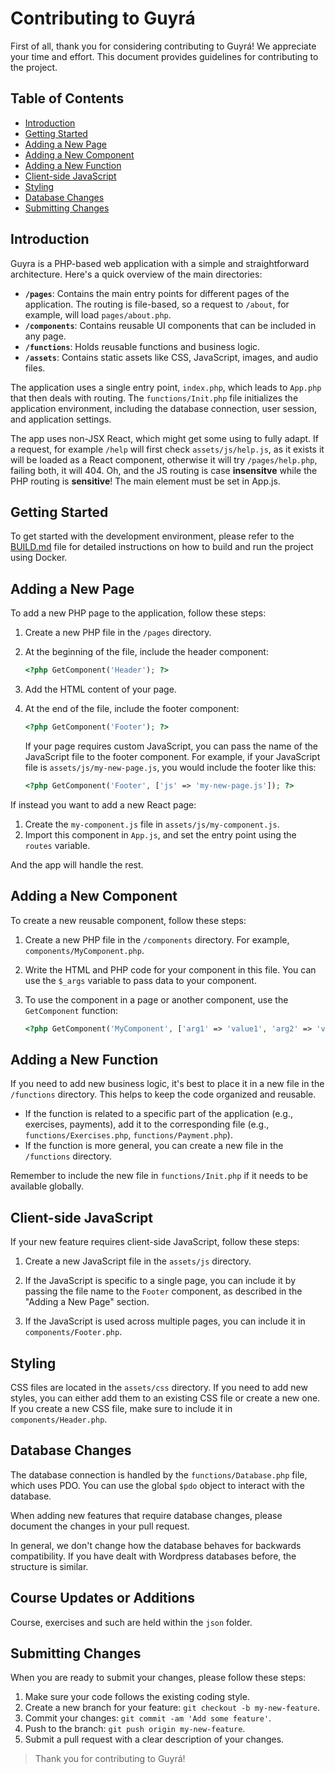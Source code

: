 # Contributing to Guyrá

First of all, thank you for considering contributing to Guyrá! We appreciate your time and effort. This document provides guidelines for contributing to the project.

## Table of Contents

- [Introduction](#introduction)
- [Getting Started](#getting-started)
- [Adding a New Page](#adding-a-new-page)
- [Adding a New Component](#adding-a-new-component)
- [Adding a New Function](#adding-a-new-function)
- [Client-side JavaScript](#client-side-javascript)
- [Styling](#styling)
- [Database Changes](#database-changes)
- [Submitting Changes](#submitting-changes)

## Introduction

Guyra is a PHP-based web application with a simple and straightforward architecture. Here's a quick overview of the main directories:

- **`/pages`**: Contains the main entry points for different pages of the application. The routing is file-based, so a request to `/about`, for example, will load `pages/about.php`.
- **`/components`**: Contains reusable UI components that can be included in any page.
- **`/functions`**: Holds reusable functions and business logic.
- **`/assets`**: Contains static assets like CSS, JavaScript, images, and audio files.

The application uses a single entry point, `index.php`, which leads to `App.php` that then deals with routing. The `functions/Init.php` file initializes the application environment, including the database connection, user session, and application settings.

The app uses non-JSX React, which might get some using to fully adapt. If a request, for example `/help` will first check `assets/js/help.js`, as it exists it will be loaded as a React component, otherwise it will try `/pages/help.php`, failing both, it will 404. Oh, and the JS routing is case **insensitve** while the PHP routing is **sensitive**! The main element must be set in App.js.

## Getting Started

To get started with the development environment, please refer to the [BUILD.md](BUILD.md) file for detailed instructions on how to build and run the project using Docker.

## Adding a New Page

To add a new PHP page to the application, follow these steps:

1.  Create a new PHP file in the `/pages` directory.

2.  At the beginning of the file, include the header component:

    ```php
    <?php GetComponent('Header'); ?>
    ```

3.  Add the HTML content of your page.

4.  At the end of the file, include the footer component:

    ```php
    <?php GetComponent('Footer'); ?>
    ```

    If your page requires custom JavaScript, you can pass the name of the JavaScript file to the footer component. For example, if your JavaScript file is `assets/js/my-new-page.js`, you would include the footer like this:

    ```php
    <?php GetComponent('Footer', ['js' => 'my-new-page.js']); ?>
    ```

If instead you want to add a new React page:

1. Create the `my-component.js` file in `assets/js/my-component.js`.
2. Import this component in `App.js`, and set the entry point using the `routes` variable.

And the app will handle the rest.

## Adding a New Component

To create a new reusable component, follow these steps:

1.  Create a new PHP file in the `/components` directory. For example, `components/MyComponent.php`.

2.  Write the HTML and PHP code for your component in this file. You can use the `$_args` variable to pass data to your component.

3.  To use the component in a page or another component, use the `GetComponent` function:

    ```php
    <?php GetComponent('MyComponent', ['arg1' => 'value1', 'arg2' => 'value2']); ?>
    ```

## Adding a New Function

If you need to add new business logic, it's best to place it in a new file in the `/functions` directory. This helps to keep the code organized and reusable.

- If the function is related to a specific part of the application (e.g., exercises, payments), add it to the corresponding file (e.g., `functions/Exercises.php`, `functions/Payment.php`).
- If the function is more general, you can create a new file in the `/functions` directory.

Remember to include the new file in `functions/Init.php` if it needs to be available globally.

## Client-side JavaScript

If your new feature requires client-side JavaScript, follow these steps:

1.  Create a new JavaScript file in the `assets/js` directory.

2.  If the JavaScript is specific to a single page, you can include it by passing the file name to the `Footer` component, as described in the "Adding a New Page" section.

3.  If the JavaScript is used across multiple pages, you can include it in `components/Footer.php`.

## Styling

CSS files are located in the `assets/css` directory. If you need to add new styles, you can either add them to an existing CSS file or create a new one. If you create a new CSS file, make sure to include it in `components/Header.php`.

## Database Changes

The database connection is handled by the `functions/Database.php` file, which uses PDO. You can use the global `$pdo` object to interact with the database.

When adding new features that require database changes, please document the changes in your pull request.

In general, we don't change how the database behaves for backwards compatibility. If you have dealt with Wordpress databases before, the structure is similar.

## Course Updates or Additions

Course, exercises and such are held within the `json` folder.

## Submitting Changes

When you are ready to submit your changes, please follow these steps:

1.  Make sure your code follows the existing coding style.
2.  Create a new branch for your feature: `git checkout -b my-new-feature`.
3.  Commit your changes: `git commit -am 'Add some feature'`.
4.  Push to the branch: `git push origin my-new-feature`.
5.  Submit a pull request with a clear description of your changes.

> Thank you for contributing to Guyrá!
